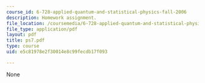 ```yaml
---
course_id: 6-728-applied-quantum-and-statistical-physics-fall-2006
description: Homework assignment.
file_location: /coursemedia/6-728-applied-quantum-and-statistical-physics-fall-2006/e5c81978e2f30014e8c99fecdb17f093_ps7.pdf
file_type: application/pdf
layout: pdf
title: ps7.pdf
type: course
uid: e5c81978e2f30014e8c99fecdb17f093

---
```

None